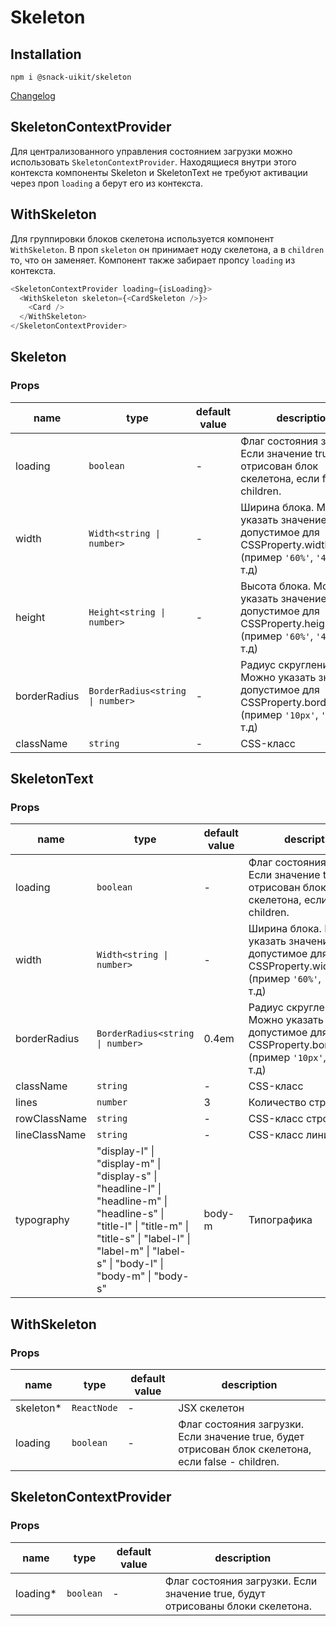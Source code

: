 # Skeleton

## Installation
`npm i @snack-uikit/skeleton`

[Changelog](./CHANGELOG.md)

## SkeletonContextProvider

Для централизованного управления состоянием загрузки можно использовать `SkeletonContextProvider`. Находящиеся внутри этого контекста компоненты Skeleton и SkeletonText не требуют активации через проп `loading` а берут его из контекста.

## WithSkeleton
Для группировки блоков скелетона используется компонент `WithSkeleton`. В проп `skeleton` он принимает ноду скелетона, а в `children` то, что он заменяет. Компонент также забирает пропсу `loading` из контекста.

```typescript jsx
<SkeletonContextProvider loading={isLoading}>
  <WithSkeleton skeleton={<CardSkeleton />}>
    <Card />
  </WithSkeleton>
</SkeletonContextProvider>
```

[//]: DOCUMENTATION_SECTION_START
[//]: THIS_SECTION_IS_AUTOGENERATED_PLEASE_DONT_EDIT_IT
## Skeleton
### Props
| name | type | default value | description |
|------|------|---------------|-------------|
| loading | `boolean` | - | Флаг состояния загрузки. Если значение true, будет отрисован блок скелетона, если false - children. |
| width | `Width<string \| number>` | - | Ширина блока. Можно указать значение допустимое для CSSProperty.width (пример `'60%'`, `'400px'` и т.д) |
| height | `Height<string \| number>` | - | Высота блока. Можно указать значение допустимое для CSSProperty.height (пример `'60%'`, `'400px'` и т.д) |
| borderRadius | `BorderRadius<string \| number>` | - | Радиус скругления. Можно указать значение допустимое для CSSProperty.borderRadius (пример `'10px'`, `'50%'` и т.д) |
| className | `string` | - | CSS-класс |
## SkeletonText
### Props
| name | type | default value | description |
|------|------|---------------|-------------|
| loading | `boolean` | - | Флаг состояния загрузки. Если значение true, будет отрисован блок скелетона, если false - children. |
| width | `Width<string \| number>` | - | Ширина блока. Можно указать значение допустимое для CSSProperty.width (пример `'60%'`, `'400px'` и т.д) |
| borderRadius | `BorderRadius<string \| number>` | 0.4em | Радиус скругления. Можно указать значение допустимое для CSSProperty.borderRadius (пример `'10px'`, `'50%'` и т.д) |
| className | `string` | - | CSS-класс |
| lines | `number` | 3 | Количество строк. |
| rowClassName | `string` | - | CSS-класс строки |
| lineClassName | `string` | - | CSS-класс линии |
| typography | "display-l" \| "display-m" \| "display-s" \| "headline-l" \| "headline-m" \| "headline-s" \| "title-l" \| "title-m" \| "title-s" \| "label-l" \| "label-m" \| "label-s" \| "body-l" \| "body-m" \| "body-s" | body-m | Типографика |
## WithSkeleton
### Props
| name | type | default value | description |
|------|------|---------------|-------------|
| skeleton* | `ReactNode` | - | JSX скелетон |
| loading | `boolean` | - | Флаг состояния загрузки. Если значение true, будет отрисован блок скелетона, если false - children. |
## SkeletonContextProvider
### Props
| name | type | default value | description |
|------|------|---------------|-------------|
| loading* | `boolean` | - | Флаг состояния загрузки. Если значение true, будут отрисованы блоки скелетона. |


[//]: DOCUMENTATION_SECTION_END
